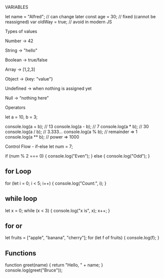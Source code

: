 
VARIABLES

let name = "Alfred";   // can change later
const age = 30;        // fixed (cannot be reassigned)
var oldWay = true;     // avoid in modern JS


Types of values

Number → 42

String → "hello"

Boolean → true/false

Array → [1,2,3]

Object → {key: "value"}

Undefined → when nothing is assigned yet

Null → “nothing here”


Operators

let a = 10, b = 3;

console.log(a + b); // 13
console.log(a - b); // 7
console.log(a * b); // 30
console.log(a / b); // 3.333...
console.log(a % b); // remainder => 1
console.log(a ** b); // power => 1000


Control Flow -
  if-else
let num = 7;

if (num % 2 === 0) {
  console.log("Even");
} else {
  console.log("Odd");
}

  for Loop
  -------------

  for (let i = 0; i < 5; i++) {
  console.log("Count:", i);
}


while loop
------------------

let x = 0;
while (x < 3) {
  console.log("x is", x);
  x++;
}

for or
--------------------------
let fruits = ["apple", "banana", "cherry"];
for (let f of fruits) {
  console.log(f);
}



Functions
----------------
function greet(name) {
  return "Hello, " + name;
}
console.log(greet("Bruce"));
